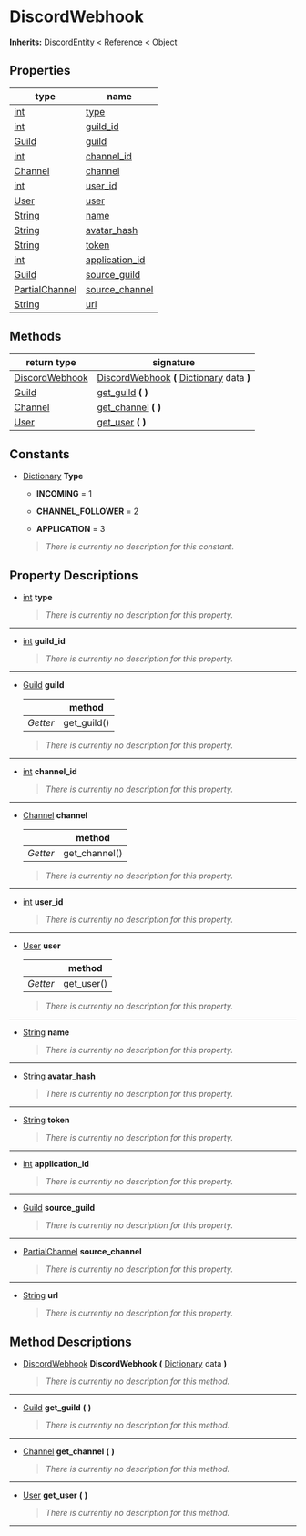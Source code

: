   
# DiscordWebhook
  
**Inherits:** [DiscordEntity](./class_discordentity.md) < [Reference](https://docs.godotengine.org/en/3.5/classes/class_reference.html) < [Object](https://docs.godotengine.org/en/3.5/classes/class_object.html)  
  
  
## Properties
  
| type                                                                    | name                                        |
|-------------------------------------------------------------------------|---------------------------------------------|
| [int](https://docs.godotengine.org/en/3.5/classes/class_int.html)       | [type](#property-type)                      |
| [int](https://docs.godotengine.org/en/3.5/classes/class_int.html)       | [guild\_id](#property-guild-id)             |
| [Guild](./class_guild.md)                                               | [guild](#property-guild)                    |
| [int](https://docs.godotengine.org/en/3.5/classes/class_int.html)       | [channel\_id](#property-channel-id)         |
| [Channel](./class_channel.md)                                           | [channel](#property-channel)                |
| [int](https://docs.godotengine.org/en/3.5/classes/class_int.html)       | [user\_id](#property-user-id)               |
| [User](./class_user.md)                                                 | [user](#property-user)                      |
| [String](https://docs.godotengine.org/en/3.5/classes/class_string.html) | [name](#property-name)                      |
| [String](https://docs.godotengine.org/en/3.5/classes/class_string.html) | [avatar\_hash](#property-avatar-hash)       |
| [String](https://docs.godotengine.org/en/3.5/classes/class_string.html) | [token](#property-token)                    |
| [int](https://docs.godotengine.org/en/3.5/classes/class_int.html)       | [application\_id](#property-application-id) |
| [Guild](./class_guild.md)                                               | [source\_guild](#property-source-guild)     |
| [PartialChannel](./class_partialchannel.md)                             | [source\_channel](#property-source-channel) |
| [String](https://docs.godotengine.org/en/3.5/classes/class_string.html) | [url](#property-url)                        |  
  
## Methods
  
| return type                                 | signature                                                                                                                                 |
|---------------------------------------------|-------------------------------------------------------------------------------------------------------------------------------------------|
| [DiscordWebhook](./class_discordwebhook.md) | [DiscordWebhook](#method-DiscordWebhook) **(** [Dictionary](https://docs.godotengine.org/en/3.5/classes/class_dictionary.html) data **)** |
| [Guild](./class_guild.md)                   | [get\_guild](#method-get-guild) **(**  **)**                                                                                              |
| [Channel](./class_channel.md)               | [get\_channel](#method-get-channel) **(**  **)**                                                                                          |
| [User](./class_user.md)                     | [get\_user](#method-get-user) **(**  **)**                                                                                                |  
  
## Constants
  
- [Dictionary](https://docs.godotengine.org/en/3.5/classes/class_dictionary.html) **Type**  
  
	- **INCOMING** = 1  

	- **CHANNEL\_FOLLOWER** = 2  

	- **APPLICATION** = 3  

  
	> *There is currently no description for this constant.*
  
  
## Property Descriptions
  
- <a name="property-type"></a>[int](https://docs.godotengine.org/en/3.5/classes/class_int.html) **type**  
  
	> *There is currently no description for this property.*  
________________

- <a name="property-guild-id"></a>[int](https://docs.godotengine.org/en/3.5/classes/class_int.html) **guild_id**  
  
	> *There is currently no description for this property.*  
________________

- 	<a name="property-guild"></a>[Guild](./class_guild.md) **guild**  
	  
	|          | method       |
	|----------|--------------|
	| *Getter* | get\_guild() |  
  
	> *There is currently no description for this property.*  
________________

- <a name="property-channel-id"></a>[int](https://docs.godotengine.org/en/3.5/classes/class_int.html) **channel_id**  
  
	> *There is currently no description for this property.*  
________________

- 	<a name="property-channel"></a>[Channel](./class_channel.md) **channel**  
	  
	|          | method         |
	|----------|----------------|
	| *Getter* | get\_channel() |  
  
	> *There is currently no description for this property.*  
________________

- <a name="property-user-id"></a>[int](https://docs.godotengine.org/en/3.5/classes/class_int.html) **user_id**  
  
	> *There is currently no description for this property.*  
________________

- 	<a name="property-user"></a>[User](./class_user.md) **user**  
	  
	|          | method      |
	|----------|-------------|
	| *Getter* | get\_user() |  
  
	> *There is currently no description for this property.*  
________________

- <a name="property-name"></a>[String](https://docs.godotengine.org/en/3.5/classes/class_string.html) **name**  
  
	> *There is currently no description for this property.*  
________________

- <a name="property-avatar-hash"></a>[String](https://docs.godotengine.org/en/3.5/classes/class_string.html) **avatar_hash**  
  
	> *There is currently no description for this property.*  
________________

- <a name="property-token"></a>[String](https://docs.godotengine.org/en/3.5/classes/class_string.html) **token**  
  
	> *There is currently no description for this property.*  
________________

- <a name="property-application-id"></a>[int](https://docs.godotengine.org/en/3.5/classes/class_int.html) **application_id**  
  
	> *There is currently no description for this property.*  
________________

- <a name="property-source-guild"></a>[Guild](./class_guild.md) **source_guild**  
  
	> *There is currently no description for this property.*  
________________

- <a name="property-source-channel"></a>[PartialChannel](./class_partialchannel.md) **source_channel**  
  
	> *There is currently no description for this property.*  
________________

- <a name="property-url"></a>[String](https://docs.godotengine.org/en/3.5/classes/class_string.html) **url**  
  
	> *There is currently no description for this property.*
  
  
## Method Descriptions
  
- <a name="method-DiscordWebhook"></a>[DiscordWebhook](./class_discordwebhook.md) **DiscordWebhook** **(** [Dictionary](https://docs.godotengine.org/en/3.5/classes/class_dictionary.html) data **)**  
  
	> *There is currently no description for this method.*  
________________

- <a name="method-get-guild"></a>[Guild](./class_guild.md) **get\_guild** **(**  **)**  
  
	> *There is currently no description for this method.*  
________________

- <a name="method-get-channel"></a>[Channel](./class_channel.md) **get\_channel** **(**  **)**  
  
	> *There is currently no description for this method.*  
________________

- <a name="method-get-user"></a>[User](./class_user.md) **get\_user** **(**  **)**  
  
	> *There is currently no description for this method.*  
________________

  
